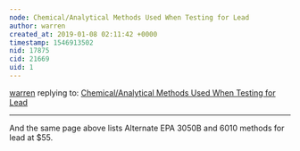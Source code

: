```yaml
---
node: Chemical/Analytical Methods Used When Testing for Lead
author: warren
created_at: 2019-01-08 02:11:42 +0000
timestamp: 1546913502
nid: 17875
cid: 21669
uid: 1
---
```




[warren](../profile/warren) replying to: [Chemical/Analytical Methods Used When Testing for Lead](../notes/read_holman/12-12-2018/list-of-methods-for-lead-detection-monitoring)

----
And the same page above lists Alternate EPA 3050B and 6010 methods for lead at $55.